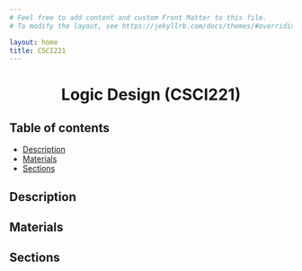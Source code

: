 ```yaml
---
# Feel free to add content and custom Front Matter to this file.
# To modify the layout, see https://jekyllrb.com/docs/themes/#overriding-theme-defaults

layout: home
title: CSCI221
---
```


<h1 align="center"> Logic Design (CSCI221)

<h2> Table of contents </h2>

- [Description](#description)
- [Materials](#materials)
- [Sections](#sections)


## Description


## Materials

## Sections